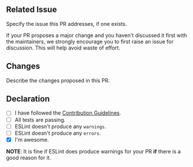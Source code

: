 ## Related Issue
Specify the issue this PR addresses, if one exists.

If your PR proposes a major change and you haven't discussed it first with the maintainers, we strongly encourage you to first raise an issue for discussion. This will help avoid waste of effort.

## Changes
Describe the changes proposed in this PR.

## Declaration
- [ ] I have followed the [Contribution Guidelines](https://github.com/duaraghav8/Ethlint/blob/master/CONTRIBUTING.md).
- [ ] All tests are passing.
- [ ] ESLint doesn't produce any `warnings`.
- [ ] ESLint doesn't produce any `errors`.
- [x] I'm awesome.

**NOTE**: It is fine if ESLint does produce warnings for your PR **if** there is a good reason for it.
